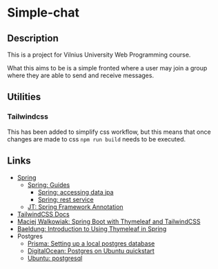 # Simple-chat

## Description

This is a project for Vilnius University Web Programming course.

What this aims to be is a simple fronted where a user may join a group where they are able to send
and receive messages.

## Utilities

### Tailwindcss

This has been added to simplify css workflow, but this means that once changes are made to
css `npm run build` needs to be executed.

## Links

- [Spring](https://spring.io)
  - [Spring: Guides](https://spring.io/guides)
    - [Spring: accessing data jpa](https://spring.io/guides/gs/accessing-data-jpa/)
    - [Spring: rest service](https://spring.io/guides/gs/rest-service/)
  - [JT: Spring Framework Annotation](https://springframework.guru/spring-framework-annotations/)
- [TailwindCSS Docs](https://tailwindcss.com/docs/)
- [Maciej Walkowiak: Spring Boot with Thymeleaf and TailwindCSS](https://maciejwalkowiak.com/blog/spring-boot-thymeleaf-tailwindcss/) 
- [Baeldung: Introduction to Using Thymeleaf in Spring](https://www.baeldung.com/thymeleaf-in-spring-mvc)
- Postgres
  - [Prisma: Setting up a local postgres database](https://www.prisma.io/dataguide/postgresql/setting-up-a-local-postgresql-database#setting-up-postgresql-on-windows)
  - [DigitalOcean: Postgres on Ubuntu quickstart](https://www.digitalocean.com/community/tutorials/how-to-install-postgresql-on-ubuntu-22-04-quickstart)
  - [Ubuntu: postgresql](https://ubuntu.com/server/docs/databases-postgresql)

